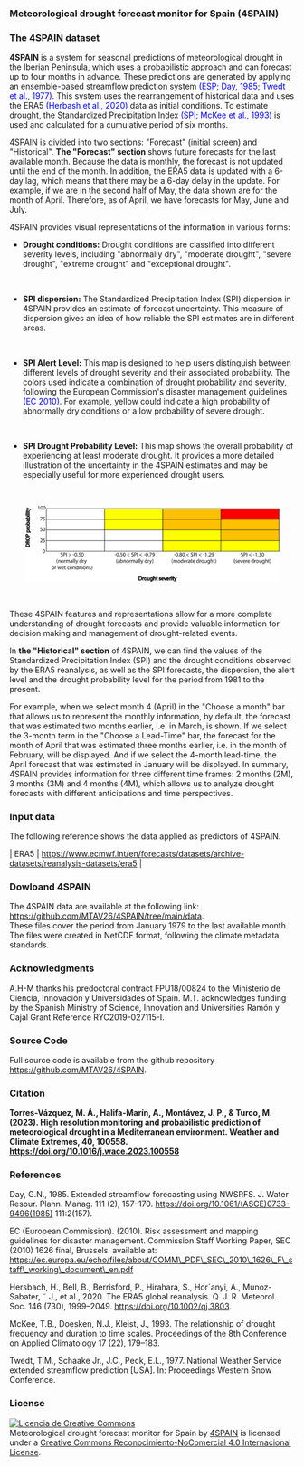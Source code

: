 ### **Meteorological drought forecast monitor for Spain (4SPAIN)**

### The 4SPAIN dataset

**4SPAIN** is a system for seasonal predictions of meteorological drought in the Iberian Peninsula, which uses a probabilistic approach and can forecast up to four months in advance. These predictions are generated by applying an ensemble-based streamflow prediction system <span style="color:blue;">(ESP; Day, 1985; Twedt et al., 1977)</span>. This system uses the rearrangement of historical data and uses the ERA5 <span style="color:blue;">(Herbash et al., 2020)</span> data as initial conditions. To estimate drought, the Standardized Precipitation Index <span style="color:blue;">(SPI; McKee et al., 1993)</span> is used and calculated for a cumulative period of six months.
<br/>

4SPAIN is divided into two sections: "Forecast" (initial screen) and "Historical". **The "Forecast" section** shows future forecasts for the last available month. Because the data is monthly, the forecast is not updated until the end of the month. In addition, the ERA5 data is updated with a 6-day lag, which means that there may be a 6-day delay in the update. For example, if we are in the second half of May, the data shown are for the month of April. Therefore, as of April, we have forecasts for May, June and July.
<br/>

4SPAIN provides visual representations of the information in various forms:
<br/>

- **Drought conditions:** Drought conditions are classified into different severity levels, including "abnormally dry", "moderate drought", "severe drought", "extreme drought" and "exceptional drought".
<br/>

- **SPI dispersion:** The Standardized Precipitation Index (SPI) dispersion in 4SPAIN provides an estimate of forecast uncertainty. This measure of dispersion gives an idea of how reliable the SPI estimates are in different areas.
<br/>

- **SPI Alert Level:** This map is designed to help users distinguish between different levels of drought severity and their associated probability. The colors used indicate a combination of drought probability and severity, following the European Commission's disaster management guidelines  <span style="color:blue;">(EC 2010)</span>. For example, yellow could indicate a high probability of abnormally dry conditions or a low probability of severe drought.
<br/>

- **SPI Drought Probability Level:** This map shows the overall probability of experiencing at least moderate drought. It provides a more detailed illustration of the uncertainty in the 4SPAIN estimates and may be especially useful for more experienced drought users.
<br/>

<p align="center">
  <img src="https://github.com/MTAV26/4SPAIN/blob/main/drought_matrix_levels.png" width="450" title="hover text">
</p>
<br/>

These 4SPAIN features and representations allow for a more complete understanding of drought forecasts and provide valuable information for decision making and management of drought-related events.
<br/>

In **the "Historical" section** of 4SPAIN, we can find the values of the Standardized Precipitation Index (SPI) and the drought conditions observed by the ERA5 reanalysis, as well as the SPI forecasts, the dispersion, the alert level and the drought probability level for the period from 1981 to the present.
<br/>

For example, when we select month 4 (April) in the "Choose a month" bar that allows us to represent the monthly information, by default, the forecast that was estimated two months earlier, i.e. in March, is shown. If we select the 3-month term in the "Choose a Lead-Time" bar, the forecast for the month of April that was estimated three months earlier, i.e. in the month of February, will be displayed. And if we select the 4-month lead-time, the April forecast that was estimated in January will be displayed. In summary, 4SPAIN provides information for three different time frames: 2 months (2M), 3 months (3M) and 4 months (4M), which allows us to analyze drought forecasts with different anticipations and time perspectives.
<br/>

### Input data

The following reference shows the data applied as predictors of 4SPAIN. 

| ERA5  | https://www.ecmwf.int/en/forecasts/datasets/archive-datasets/reanalysis-datasets/era5      |
<br/>

### Dowloand 4SPAIN 
The 4SPAIN data are available at the following link: https://github.com/MTAV26/4SPAIN/tree/main/data. 
<br/>
These files cover the period from January 1979 to the last available month.
<br/>
The files were created in NetCDF format, following the climate metadata standards.
<br/>


### Acknowledgments
A.H-M thanks his predoctoral contract FPU18/00824 to the Ministerio de Ciencia, Innovación y Universidades of Spain. M.T. acknowledges funding by the Spanish Ministry of Science, Innovation and Universities Ramón y Cajal Grant Reference RYC2019-027115-I. 

### Source Code
Full source code is available from the github repository https://github.com/MTAV26/4SPAIN.

### **Citation**
**Torres-Vázquez, M. Á., Halifa-Marín, A., Montávez, J. P., & Turco, M. (2023). High resolution monitoring and probabilistic prediction of meteorological drought in a Mediterranean environment. Weather and Climate Extremes, 40, 100558. https://doi.org/10.1016/j.wace.2023.100558**

### References

Day, G.N., 1985. Extended streamflow forecasting using NWSRFS. J. Water Resour. Plann. Manag. 111 (2), 157–170. https://doi.org/10.1061/(ASCE)0733-9496(1985) 111:2(157). 
<br/>

EC (European Commission). (2010). Risk assessment and mapping guidelines for disaster management. Commission Staff Working Paper, SEC (2010) 1626 final, Brussels. available at: https://ec.europa.eu/echo/files/about/COMM\_PDF\_SEC\_2010\_1626\_F\_staff\_working\_document\_en.pdf
<br/>

Hersbach, H., Bell, B., Berrisford, P., Hirahara, S., Hor´anyi, A., Munoz-Sabater, ˜ J., et al., 2020. The ERA5 global reanalysis. Q. J. R. Meteorol. Soc. 146 (730), 1999–2049. https://doi.org/10.1002/qj.3803. 
<br/>

McKee, T.B., Doesken, N.J., Kleist, J., 1993. The relationship of drought frequency and duration to time scales. Proceedings of the 8th Conference on Applied Climatology 17 (22), 179–183. 
<br/>

Twedt, T.M., Schaake Jr., J.C., Peck, E.L., 1977. National Weather Service extended streamflow prediction [USA]. In: Proceedings Western Snow Conference. 
<br/>

### License
<a rel="license" href="http://creativecommons.org/licenses/by-nc/4.0/"><img alt="Licencia de Creative Commons" style="border-width:0" src="https://i.creativecommons.org/l/by-nc/4.0/88x31.png" /></a><br /><span xmlns:dct="http://purl.org/dc/terms/" property="dct:title">Meteorological drought forecast monitor for Spain</span> by <a xmlns:cc="http://creativecommons.org/ns#" href="https://matv.shinyapps.io/app_4spain/" property="cc:attributionName" rel="cc:attributionURL">4SPAIN</a> is licensed under a <a rel="license" href="http://creativecommons.org/licenses/by-nc/4.0/">Creative Commons Reconocimiento-NoComercial 4.0 Internacional License</a>.

<!---
* <a href="http://cran.r-project.org/web/packages/shiny" target="_blank_">shiny</a>: Chang, W., Cheng J., Allaire, J.J., Xie, Y. & McPherson, J. (2013). shiny: Web Application Framework for R. R package version 0.11.1
* <a href="http://cran.r-project.org/web/packages/shinydashboard" target="_blank_">shinydashboard</a>:Chang, W. (2015). shinydashboard: Create Dashboards with Shiny. R package version 0.5.1
-->
